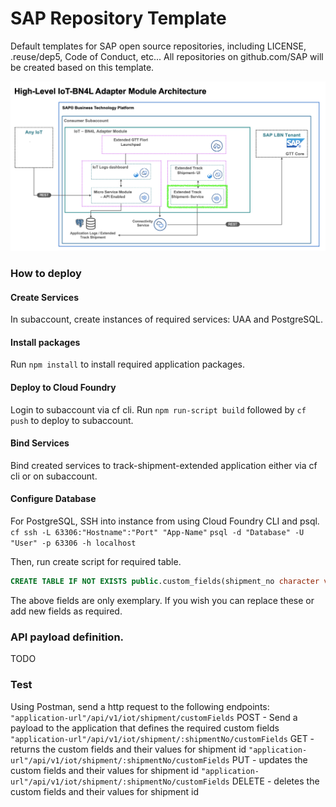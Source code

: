# SAP Repository Template

Default templates for SAP open source repositories, including LICENSE, .reuse/dep5, Code of Conduct, etc... All repositories on github.com/SAP will be created based on this template.

![](../Assets/BN4L_IOT_TS_Ser.png)

### How to deploy
#### Create Services
In subaccount, create instances of required services: UAA and PostgreSQL.

#### Install packages
Run `npm install` to install required application packages.
#### Deploy to Cloud Foundry
Login to subaccount via cf cli.
Run `npm run-script build` followed by `cf push` to deploy to subaccount.
#### Bind Services
Bind created services to track-shipment-extended application either via cf cli or on subaccount.

#### Configure Database
For PostgreSQL, SSH into instance from using Cloud Foundry CLI and psql.
`cf ssh -L 63306:"Hostname":"Port" "App-Name"`
`psql -d "Database" -U "User" -p 63306 -h localhost`

Then, run create script for required table.

``` sql
CREATE TABLE IF NOT EXISTS public.custom_fields(shipment_no character varying(100) NOT NULL,iot_device_identifier character varying(50),name_of_goods character varying(50),export_company character varying(50),customer_code character varying(50),smart_shipment_id character varying(50),value_of_goods character varying(50),import_company character varying(50),customer_address character varying(50),shipping_company character varying(50),value_of_goods_currency character varying(50),customer_profile character varying(50),customer_id character varying(50),CONSTRAINT custom_fields_pkey PRIMARY KEY (shipment_no));
```
The above fields are only exemplary. If you wish you can replace these or add new fields as required.

### API payload definition.
TODO

### Test
Using Postman, send a http request to the following endpoints:
 `"application-url"/api/v1/iot/shipment/customFields` POST - Send a payload to the application that defines the required custom fields
`"application-url"/api/v1/iot/shipment/:shipmentNo/customFields` GET - returns the custom fields and their values for shipment id
`"application-url"/api/v1/iot/shipment/:shipmentNo/customFields` PUT - updates the custom fields and their values for shipment id
`"application-url"/api/v1/iot/shipment/:shipmentNo/customFields` DELETE - deletes the custom fields and their values for shipment id
